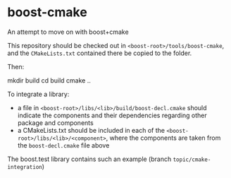 # boost-cmake
An attempt to move on with boost+cmake

This repository should be checked out in `<boost-root>/tools/boost-cmake`, and the `CMakeLists.txt` contained there be copied to the <boost-root> folder.

Then:

  mkdir build
  cd build
  cmake ..

To integrate a library:

* a file in `<boost-root>/libs/<lib>/build/boost-decl.cmake` should indicate the components and their dependencies regarding other
  package and components
* a CMakeLists.txt should be included in each of the `<boost-root>/libs/<lib>/<component>`, where the components are taken from the 
  `boost-decl.cmake` file above

The boost.test library contains such an example (branch `topic/cmake-integration`)

